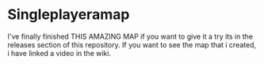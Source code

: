 # Singleplayeramap

I've finally finished THIS AMAZING MAP if you want to give it a try its in the releases section of this repository.
If you want to see the map that i created, i have linked a video in the wiki.
